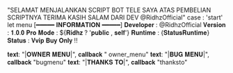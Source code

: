"SELAMAT MENJALANKAN SCRIPT BOT TELE SAYA ATAS
PEMBELIAN SCRIPTNYA TERIMA KASIH SALAM DARI DEV @RidhzOfficial"
case : 'start'
let menu
[━━━━━ 𝐈𝐍𝐅𝐎𝐑𝐌𝐀𝐓𝐈𝐎𝐍 ━━━━━]
𝐃𝐞𝐯𝐞𝐥𝐨𝐩𝐞𝐫 : @RidhzOfficial
𝐕𝐞𝐫𝐬𝐢𝐨𝐧 : 𝟏.𝟎.𝟎 𝐏𝐫𝐨
𝐌𝐨𝐝𝐞 : ${𝐑𝐢𝐝𝐡𝐳 ? '𝐩𝐮𝐛𝐥𝐢𝐜 , 𝐬𝐞𝐥𝐟'}
𝐑𝐮𝐧𝐭𝐢𝐦𝐞 : {𝐒𝐭𝐚𝐭𝐮𝐬𝐑𝐮𝐧𝐭𝐢𝐦𝐞}
𝐒𝐭𝐚𝐭𝐮𝐬 : 𝐕𝐯𝐢𝐩 𝐁𝐮𝐲 𝐎𝐧𝐥𝐲 !!

𝐭𝐞𝐱𝐭: "|𝐎𝐖𝐍𝐄𝐑 𝐌𝐄𝐍𝐔|", 𝐜𝐚𝐥𝐥𝐛𝐚𝐜𝐤 " owner_menu"
𝐭𝐞𝐱𝐭: "|𝐁𝐔𝐆 𝐌𝐄𝐍𝐔|", 𝐜𝐚𝐥𝐥𝐛𝐚𝐜𝐤 "bugmenu"
𝐭𝐞𝐱𝐭: "|𝐓𝐇𝐀𝐍𝐊𝐒 𝐓𝐎|", 𝐜𝐚𝐥𝐥𝐛𝐚𝐜𝐤 "thanksto"
